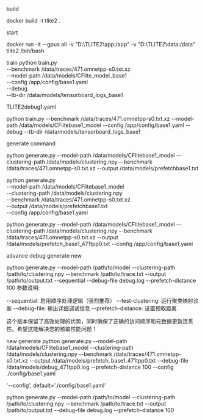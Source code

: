build

docker build -t tlite2 .

start

docker run -it --gpus all -v "D:\TLITE2\app:/app" -v "D:\TLITE2\data:/data" tlite2 /bin/bash

train
python train.py \
 --benchmark /data/traces/471.omnetpp-s0.txt.xz \
 --model-path /data/models/CFlite_model_base1 \
 --config /app/config/base1.yaml \
 --debug \
 --tb-dir /data/models/tensorboard_logs_base1

TLITE2debug1.yaml

python train.py --benchmark /data/traces/471.omnetpp-s0.txt.xz --model-path /data/models/CFlitebase1_model --config /app/config/base1.yaml --debug --tb-dir /data/models/tensorboard_logs_base1

generate command

python generate.py --model-path /data/models/CFlitebase1_model --clustering-path /data/models/clustering.npy --benchmark /data/traces/471.omnetpp-s0.txt.xz --output /data/models/prefetchbase1.txt

python generate.py \
 --model-path /data/models/CFlitebase1_model \
 --clustering-path /data/models/clustering.npy \
 --benchmark /data/traces/471.omnetpp-s0.txt.xz \
 --output /data/models/prefetchbase1.txt \
 --config /app/config/base1.yaml

python generate.py \--model-path /data/models/CFlitebase1_model \--clustering-path /data/models/clustering.npy \--benchmark /data/traces/471.omnetpp-s0.txt.xz \--output /data/models/prefetch_base1_471tpp0.txt \--config /app/config/base1.yaml



advance debug generate new

python generate.py --model-path /path/to/model --clustering-path /path/to/clustering.npy --benchmark /path/to/trace.txt --output /path/to/output.txt --sequential --debug-file debug.log --prefetch-distance 100
参数说明:

--sequential: 启用顺序处理逻辑（强烈推荐）
--test-clustering: 运行聚类映射诊断
--debug-file: 输出详细调试信息
--prefetch-distance: 设置预取距离

这个版本保留了高效处理的优势，同时确保了正确的访问顺序和元数据更新连贯性。希望这能解决您的预取性能问题！

new generate
python generate.py --model-path /data/models/CFlitebase1_model --clustering-path /data/models/clustering.npy --benchmark /data/traces/471.omnetpp-s0.txt.xz --output /data/models/prefetch_base1_471tpp0.txt --debug-file /data/models/debug_471tpp0.log --prefetch-distance 100 --config ./config/base1.yaml



'--config', default='./config/base1.yaml'

python generate.py --model-path /path/to/model --clustering-path /path/to/clustering.npy --benchmark /path/to/trace.txt --output /path/to/output.txt --debug-file debug.log --prefetch-distance 100